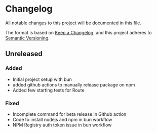 # Changelog

All notable changes to this project will be documented in this file.

The format is based on [Keep a Changelog](https://keepachangelog.com/en/1.0.0/), and this project adheres to
[Semantic Versioning](https://semver.org/spec/v2.0.0.html).

## Unreleased

### Added
- Initial project setup with bun
- added github actions to manually release package on npm
- Added few starting tests for Route

### Fixed
- Incomplete command for beta release in Github action
- Code to install nodejs and npm in bun workflow
- NPM Registry auth token issue in bun workflow
